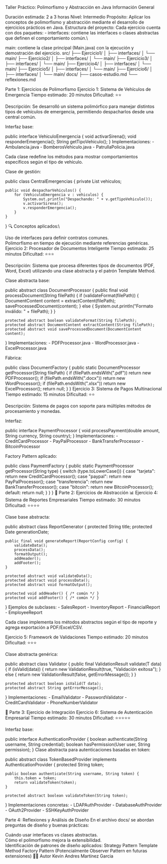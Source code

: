 Taller Práctico: Polimorfismo y Abstracción en Java
 Información General

 
Duración estimada: 2 a 3 horas
Nivel: Intermedio
Propósito: Aplicar los conceptos de polimorfismo y abstracción mediante el desarrollo de ejercicios prácticos en Java.
Estructura del proyecto:
Cada ejercicio cuenta con dos paquetes: - interfaces: contiene las interfaces o clases abstractas que definen el comportamiento común.\

main: contiene la clase principal (Main.java) con la ejecución y demostración del ejercicio.
src/
├── Ejercicio1/
│   ├── interfaces/
│   └── main/
├── Ejercicio2/
│   ├── interfaces/
│   └── main/
├── Ejercicio3/
│   ├── interfaces/
│   └── main/
├── Ejercicio4/
│   ├── interfaces/
│   └── main/
├── Ejercicio5/
│   ├── interfaces/
│   └── main/
├── Ejercicio6/
│   ├── interfaces/
│   └── main/
docs/
├── casos-estudio.md
└── reflexiones.md

 Parte 1: Ejercicios de Polimorfismo
 Ejercicio 1: Sistema de Vehículos de Emergencia
Tiempo estimado: 20 minutos
Dificultad: ⭐⭐

Descripción:
Se desarrolló un sistema polimórfico para manejar distintos tipos de vehículos de emergencia, permitiendo despacharlos desde una central común.

Interfaz base:

public interface VehiculoEmergencia {
    void activarSirena();
    void responderEmergencia();
    String getTipoVehiculo();
}
Implementaciones: - Ambulancia.java - BomberosVehiculo.java - PatrullaPolicia.java

Cada clase redefine los métodos para mostrar comportamientos específicos según el tipo de vehículo.

Clase de gestión:

public class CentralEmergencias {
    private List<VehiculoEmergencia> vehiculos;

    public void despacharVehiculos() {
        for (VehiculoEmergencia v : vehiculos) {
            System.out.println("Despachando: " + v.getTipoVehiculo());
            v.activarSirena();
            v.responderEmergencia();
        }
    }
}
🔍 Conceptos aplicados:\

Uso de interfaces para definir contratos comunes.\
Polimorfismo en tiempo de ejecución mediante referencias genéricas.
 Ejercicio 2: Procesador de Documentos Inteligente
Tiempo estimado: 25 minutos
Dificultad: ⭐⭐⭐

Descripción:
Sistema que procesa diferentes tipos de documentos (PDF, Word, Excel) utilizando una clase abstracta y el patrón Template Method.

Clase abstracta base:

public abstract class DocumentProcessor {
    public final void processDocument(String filePath) {
        if (validateFormat(filePath)) {
            DocumentContent content = extractContent(filePath);
            saveProcessedDocument(content);
        } else {
            System.out.println("Formato inválido: " + filePath);
        }
    }

    protected abstract boolean validateFormat(String filePath);
    protected abstract DocumentContent extractContent(String filePath);
    protected abstract void saveProcessedDocument(DocumentContent content);
}
Implementaciones: - PDFProcessor.java - WordProcessor.java - ExcelProcessor.java

Fábrica:

public class DocumentFactory {
    public static DocumentProcessor getProcessor(String filePath) {
        if (filePath.endsWith(".pdf")) return new PDFProcessor();
        if (filePath.endsWith(".docx")) return new WordProcessor();
        if (filePath.endsWith(".xlsx")) return new ExcelProcessor();
        return null;
    }
}
 Ejercicio 3: Sistema de Pagos Multinacional
Tiempo estimado: 15 minutos
Dificultad: ⭐⭐

Descripción:
Sistema de pagos con soporte para múltiples métodos de procesamiento y monedas.

Interfaz:

public interface PaymentProcessor {
    void processPayment(double amount, String currency, String country);
}
Implementaciones: - CreditCardProcessor - PayPalProcessor - BankTransferProcessor - BitcoinProcessor

Factory Pattern aplicado:

public class PaymentFactory {
    public static PaymentProcessor getProcessor(String type) {
        switch (type.toLowerCase()) {
            case "tarjeta": return new CreditCardProcessor();
            case "paypal": return new PayPalProcessor();
            case "transferencia": return new BankTransferProcessor();
            case "bitcoin": return new BitcoinProcessor();
            default: return null;
        }
    }
}
🧱 Parte 2: Ejercicios de Abstracción
📊 Ejercicio 4: Sistema de Reportes Empresariales
Tiempo estimado: 30 minutos
Dificultad: ⭐⭐⭐⭐

Clase base abstracta:

public abstract class ReportGenerator {
    protected String title;
    protected Date generationDate;

    public final void generateReport(ReportConfig config) {
        validateData();
        processData();
        formatOutput();
        addHeader();
        addFooter();
    }

    protected abstract void validateData();
    protected abstract void processData();
    protected abstract void formatOutput();

    protected void addHeader() { /* común */ }
    protected void addFooter() { /* común */ }
}
Ejemplos de subclases: - SalesReport - InventoryReport - FinancialReport - EmployeeReport

Cada clase implementa los métodos abstractos según el tipo de reporte y agrega exportación a PDF/Excel/CSV.

Ejercicio 5: Framework de Validaciones
Tiempo estimado: 20 minutos
Dificultad: ⭐⭐⭐

Clase abstracta genérica:

public abstract class Validator<T> {
    public final ValidationResult validate(T data) {
        if (isValid(data)) {
            return new ValidationResult(true, "Validación exitosa");
        } else {
            return new ValidationResult(false, getErrorMessage());
        }
    }

    protected abstract boolean isValid(T data);
    protected abstract String getErrorMessage();
}
Implementaciones: - EmailValidator - PasswordValidator - CreditCardValidator - PhoneNumberValidator


🔐 Parte 3: Ejercicio de Integración
Ejercicio 6: Sistema de Autenticación Empresarial
Tiempo estimado: 30 minutos
Dificultad: ⭐⭐⭐⭐⭐

Interfaz base:

public interface AuthenticationProvider {
    boolean authenticate(String username, String credential);
    boolean hasPermission(User user, String permission);
}
Clase abstracta para autenticaciones basadas en token:

public abstract class TokenBasedProvider implements AuthenticationProvider {
    protected String token;

    public boolean authenticate(String username, String token) {
        this.token = token;
        return validateToken(token);
    }

    protected abstract boolean validateToken(String token);
}
Implementaciones concretas: - LDAPAuthProvider - DatabaseAuthProvider - OAuth2Provider - SSHKeyAuthProvider


Parte 4: Reflexiones y Análisis de Diseño
En el archivo docs/ se abordan preguntas de diseño y buenas prácticas:

Cuándo usar interfaces vs clases abstractas.\
Cómo el polimorfismo mejora la extensibilidad.\
Identificación de patrones de diseño aplicados:
Strategy Pattern
Template Method
Factory Pattern
(Potencialmente Observer Pattern en futuras extensiones)
🧑‍💻 Autor
Kevin Andres Martínez Garcia
